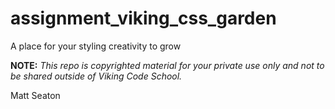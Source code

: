 assignment_viking_css_garden
============================

A place for your styling creativity to grow


**NOTE:** *This repo is copyrighted material for your private use only and not to be shared outside of Viking Code School.*

Matt Seaton
